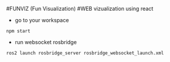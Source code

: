 #FUNVIZ (Fun Visualization)
#WEB vizualization using react 


- go to your workspace
```
npm start
```


- run websocket rosbridge

```
ros2 launch rosbridge_server rosbridge_websocket_launch.xml
```